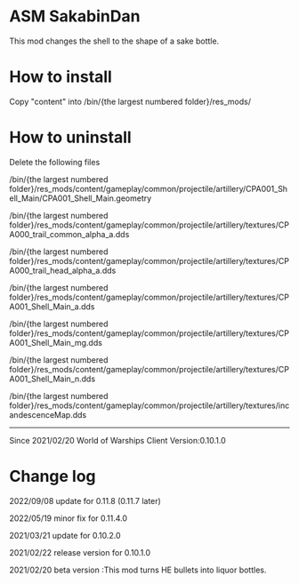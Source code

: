 # ASM SakabinDan

This mod changes the shell to the shape of a sake bottle.

# How to install

Copy "content" into /bin/{the largest numbered folder}/res_mods/

# How to uninstall

Delete the following files

/bin/{the largest numbered folder}/res_mods/content/gameplay/common/projectile/artillery/CPA001_Shell_Main/CPA001_Shell_Main.geometry

/bin/{the largest numbered folder}/res_mods/content/gameplay/common/projectile/artillery/textures/CPA000_trail_common_alpha_a.dds

/bin/{the largest numbered folder}/res_mods/content/gameplay/common/projectile/artillery/textures/CPA000_trail_head_alpha_a.dds

/bin/{the largest numbered folder}/res_mods/content/gameplay/common/projectile/artillery/textures/CPA001_Shell_Main_a.dds

/bin/{the largest numbered folder}/res_mods/content/gameplay/common/projectile/artillery/textures/CPA001_Shell_Main_mg.dds

/bin/{the largest numbered folder}/res_mods/content/gameplay/common/projectile/artillery/textures/CPA001_Shell_Main_n.dds

/bin/{the largest numbered folder}/res_mods/content/gameplay/common/projectile/artillery/textures/incandescenceMap.dds

***
Since 2021/02/20 
World of Warships Client Version:0.10.1.0

# Change log

2022/09/08
update for 0.11.8 (0.11.7 later)

2022/05/19
minor fix for 0.11.4.0

2021/03/21
update for 0.10.2.0

2021/02/22
release version for 0.10.1.0

2021/02/20
beta version :This mod turns HE bullets into liquor bottles.
